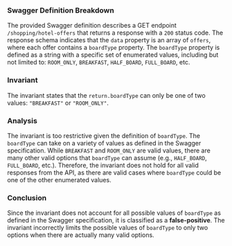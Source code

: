 ### Swagger Definition Breakdown
The provided Swagger definition describes a GET endpoint `/shopping/hotel-offers` that returns a response with a `200` status code. The response schema indicates that the `data` property is an array of `offers`, where each offer contains a `boardType` property. The `boardType` property is defined as a string with a specific set of enumerated values, including but not limited to: `ROOM_ONLY`, `BREAKFAST`, `HALF_BOARD`, `FULL_BOARD`, etc.

### Invariant
The invariant states that the `return.boardType` can only be one of two values: `"BREAKFAST"` or `"ROOM_ONLY"`. 

### Analysis
The invariant is too restrictive given the definition of `boardType`. The `boardType` can take on a variety of values as defined in the Swagger specification. While `BREAKFAST` and `ROOM_ONLY` are valid values, there are many other valid options that `boardType` can assume (e.g., `HALF_BOARD`, `FULL_BOARD`, etc.). Therefore, the invariant does not hold for all valid responses from the API, as there are valid cases where `boardType` could be one of the other enumerated values.

### Conclusion
Since the invariant does not account for all possible values of `boardType` as defined in the Swagger specification, it is classified as a **false-positive**. The invariant incorrectly limits the possible values of `boardType` to only two options when there are actually many valid options.
